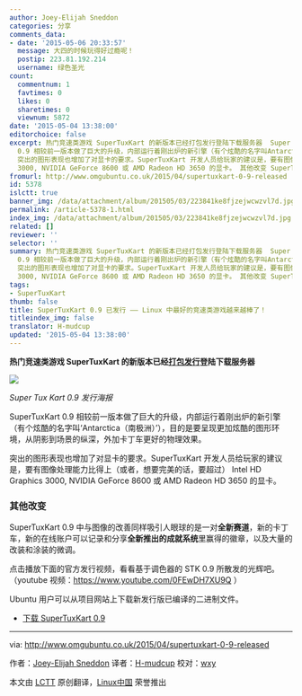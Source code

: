 ```yaml
---
author: Joey-Elijah Sneddon
categories: 分享
comments_data:
- date: '2015-05-06 20:33:57'
  message: 大四的时候玩得好过瘾呢！
  postip: 223.81.192.214
  username: 绿色圣光
count:
  commentnum: 1
  favtimes: 0
  likes: 0
  sharetimes: 0
  viewnum: 5872
date: '2015-05-04 13:38:00'
editorchoice: false
excerpt: 热门竞速类游戏 SuperTuxKart 的新版本已经打包发行登陆下载服务器  Super Tux Kart 0.9 发行海报 SuperTuxKart
  0.9 相较前一版本做了巨大的升级，内部运行着刚出炉的新引擎（有个炫酷的名字叫Antarctica（南极洲）），目的是要呈现更加炫酷的图形环境，从阴影到场景的纵深，外加卡丁车更好的物理效果。
  突出的图形表现也增加了对显卡的要求。SuperTuxKart 开发人员给玩家的建议是，要有图像处理能力比得上（或者，想要完美的话，要超过） Intel HD Graphics
  3000, NVIDIA GeForce 8600 或 AMD Radeon HD 3650 的显卡。 其他改变 SuperTux
fromurl: http://www.omgubuntu.co.uk/2015/04/supertuxkart-0-9-released
id: 5378
islctt: true
banner_img: /data/attachment/album/201505/03/223841ke8fjzejwcwzvl7d.jpg
permalink: /article-5378-1.html
index_img: /data/attachment/album/201505/03/223841ke8fjzejwcwzvl7d.jpg.thumb.jpg
related: []
reviewer: ''
selector: ''
summary: 热门竞速类游戏 SuperTuxKart 的新版本已经打包发行登陆下载服务器  Super Tux Kart 0.9 发行海报 SuperTuxKart
  0.9 相较前一版本做了巨大的升级，内部运行着刚出炉的新引擎（有个炫酷的名字叫Antarctica（南极洲）），目的是要呈现更加炫酷的图形环境，从阴影到场景的纵深，外加卡丁车更好的物理效果。
  突出的图形表现也增加了对显卡的要求。SuperTuxKart 开发人员给玩家的建议是，要有图像处理能力比得上（或者，想要完美的话，要超过） Intel HD Graphics
  3000, NVIDIA GeForce 8600 或 AMD Radeon HD 3650 的显卡。 其他改变 SuperTux
tags:
- SuperTuxKart
thumb: false
title: SuperTuxKart 0.9 已发行 —— Linux 中最好的竞速类游戏越来越棒了！
titleindex_img: false
translator: H-mudcup
updated: '2015-05-04 13:38:00'
---
```


**热门竞速类游戏 SuperTuxKart 的新版本已经[打包发行](http://supertuxkart.blogspot.co.uk/2015/04/supertuxkart-09-released.html)登陆下载服务器**


![](/data/attachment/album/201505/03/223841ke8fjzejwcwzvl7d.jpg)


*Super Tux Kart 0.9 发行海报*


SuperTuxKart 0.9 相较前一版本做了巨大的升级，内部运行着刚出炉的新引擎（有个炫酷的名字叫‘Antarctica（南极洲）’），目的是要呈现更加炫酷的图形环境，从阴影到场景的纵深，外加卡丁车更好的物理效果。


突出的图形表现也增加了对显卡的要求。SuperTuxKart 开发人员给玩家的建议是，要有图像处理能力比得上（或者，想要完美的话，要超过） Intel HD Graphics 3000, NVIDIA GeForce 8600 或 AMD Radeon HD 3650 的显卡。


### 其他改变


SuperTuxKart 0.9 中与图像的改善同样吸引人眼球的是一对**全新赛道**，新的卡丁车，新的在线账户可以记录和分享**全新推出的成就系统**里赢得的徽章，以及大量的改装和涂装的微调。


点击播放下面的官方发行视频，看看基于调色器的 STK 0.9 所散发的光辉吧。（youtube 视频：<https://www.youtube.com/0FEwDH7XU9Q> ）


Ubuntu 用户可以从项目网站上下载新发行版已编译的二进制文件。


* [下载 SuperTuxKart 0.9](http://supertuxkart.sourceforge.net/Downloads)




---


via: <http://www.omgubuntu.co.uk/2015/04/supertuxkart-0-9-released>


作者：[Joey-Elijah Sneddon](https://plus.google.com/117485690627814051450/?rel=author) 译者：[H-mudcup](https://github.com/H-mudcup) 校对：[wxy](https://github.com/wxy)


本文由 [LCTT](https://github.com/LCTT/TranslateProject) 原创翻译，[Linux中国](http://linux.cn/) 荣誉推出